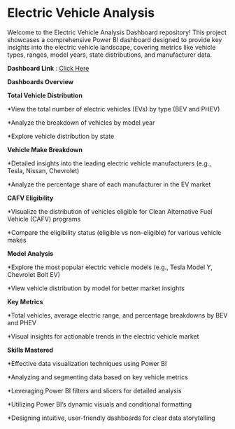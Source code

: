 # Electric Vehicle Analysis

Welcome to the Electric Vehicle Analysis Dashboard repository! This project showcases a comprehensive Power BI dashboard designed to provide key insights into the electric vehicle landscape, covering metrics like vehicle types, ranges, model years, state distributions, and manufacturer data.

**Dashboard Link** : [Click Here](https://app.powerbi.com/view?r=eyJrIjoiMDUyMzI4NzctZWUxOC00YjRhLTljZWEtNmJlNzk5ZjA5Yzg0IiwidCI6ImM2ZTU0OWIzLTVmNDUtNDAzMi1hYWU5LWQ0MjQ0ZGM1YjJjNCJ9)


**Dashboards Overview**

**Total Vehicle Distribution**

*View the total number of electric vehicles (EVs) by type (BEV and PHEV)

*Analyze the breakdown of vehicles by model year

*Explore vehicle distribution by state

**Vehicle Make Breakdown**

*Detailed insights into the leading electric vehicle manufacturers (e.g., Tesla, Nissan, Chevrolet)

*Analyze the percentage share of each manufacturer in the EV market


**CAFV Eligibility**

*Visualize the distribution of vehicles eligible for Clean Alternative Fuel Vehicle (CAFV) programs

*Compare the eligibility status (eligible vs non-eligible) for various vehicle makes


**Model Analysis**

*Explore the most popular electric vehicle models (e.g., Tesla Model Y, Chevrolet Bolt EV)

*View vehicle distribution by model for better market insights


**Key Metrics**

*Total vehicles, average electric range, and percentage breakdowns by BEV and PHEV

*Visual insights for actionable trends in the electric vehicle market


**Skills Mastered**

*Effective data visualization techniques using Power BI

*Analyzing and segmenting data based on key vehicle metrics

*Leveraging Power BI filters and slicers for detailed analysis

*Utilizing Power BI’s dynamic visuals and conditional formatting

*Designing intuitive, user-friendly dashboards for clear data storytelling

